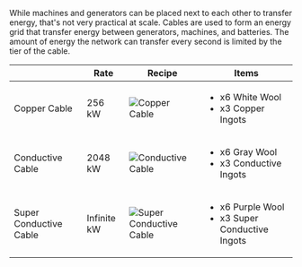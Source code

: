 While machines and generators can be placed next to each other to transfer energy, that's not very practical at scale. Cables are used to form an energy grid that transfer energy between generators, machines, and batteries. The amount of energy the network can transfer every second is limited by the tier of the cable.

| | Rate | Recipe | Items |
|-|------|--------|-------|
| Copper Cable | 256 kW | ![Copper Cable](https://cdn.discordapp.com/attachments/739536694398812230/1117814933179072712/copper_cables.png) | <ul><li>x6 White Wool</li><li>x3 Copper Ingots</li></ul> |
| Conductive Cable | 2048 kW | ![Conductive Cable](https://cdn.discordapp.com/attachments/739536694398812230/1117814933451710564/conductive_cable.png) | <ul><li>x6 Gray Wool</li><li>x3 Conductive Ingots</li></ul> |
| Super Conductive Cable | Infinite kW | ![Super Conductive Cable](https://cdn.discordapp.com/attachments/739536694398812230/1117814933766295602/super_conductive_cable.png) | <ul><li>x6 Purple Wool</li><li>x3 Super Conductive Ingots</li></ul> |
